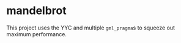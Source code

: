 # mandelbrot

This project uses the YYC and multiple `gml_pragma`s to squeeze out maximum performance.
